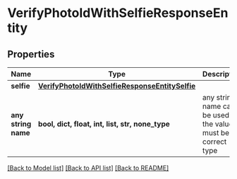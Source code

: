 # VerifyPhotoIdWithSelfieResponseEntity


## Properties
Name | Type | Description | Notes
------------ | ------------- | ------------- | -------------
**selfie** | [**VerifyPhotoIdWithSelfieResponseEntitySelfie**](VerifyPhotoIdWithSelfieResponseEntitySelfie.md) |  | [optional] 
**any string name** | **bool, dict, float, int, list, str, none_type** | any string name can be used but the value must be the correct type | [optional]

[[Back to Model list]](../README.md#documentation-for-models) [[Back to API list]](../README.md#documentation-for-api-endpoints) [[Back to README]](../README.md)


